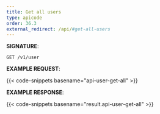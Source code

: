 ```yaml
---
title: Get all users
type: apicode
order: 36.3
external_redirect: /api/#get-all-users
---
```


**SIGNATURE**:

`GET /v1/user`

**EXAMPLE REQUEST**:

{{< code-snippets basename="api-user-get-all" >}}

**EXAMPLE RESPONSE**:

{{< code-snippets basename="result.api-user-get-all" >}}
